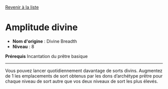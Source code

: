 [Revenir à la liste](list.md)

# Amplitude divine

 * **Nom d'origine** : Divine Breadth
 * **Niveau** : 8


<p><strong>Prérequis</strong> Incantation du prêtre basique</p>
<hr>
<p>Vous pouvez lancer quotidiennement davantage de sorts divins. Augmentez de 1 les emplacements de sort obtenus par les dons d’archétype prêtre pour chaque niveau de sort autre que vos deux niveaux de sort les plus élevés.</p>